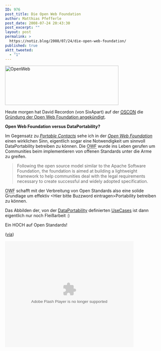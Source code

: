 ```yaml
---
ID: 976
post_title: Die Open Web Foundation
author: Matthias Pfefferle
post_date: 2008-07-24 20:43:30
post_excerpt: ""
layout: post
permalink: >
  https://notiz.blog/2008/07/24/die-open-web-foundation/
published: true
aktt_tweeted:
  - "1"
---
```

<img src="http://notiz.blog/wp-content/uploads/2008/07/open-web-logo.png" alt="OpenWeb" width="375" height="130" style="border: none;" />

Heute morgen hat David Recordon (von SixApart) auf der <a href="http://en.oreilly.com/oscon2008"><abbr title="Open Source Convention">OSCON</abbr></a> die <a href="http://openwebfoundation.org/2008/07/announcing-the-open-web-foundation.html">Gründung der Open Web Foundation angekündigt</a>.

<strong>Open Web Foundation versus DataPortability?</strong>

Im Gegensatz zu <a href="http://notiz.blog/2008/06/30/wie-viel-portabilitiy-brauchen-wir-noch/"><em>Portable Contacts</em></a> sehe ich in der <a href="http://openwebfoundation.org"><em>Open Web Foundation</em></a> einen wirklichen Sinn, eigentlich sogar eine Notwendigkeit um sinnvoll DataPortability betreiben zu können. Die <abbr title="Open Web Foundation">OWF</abbr> wurde ins Leben gerufen um Communities beim implementieren von offenen Standards unter die Arme zu greifen.

<blockquote>Following the open source model similar to the Apache Software Foundation, the foundation is aimed at building a lightweight framework to help communities deal with the legal requirements necessary to create successful and widely adopted specification.</blockquote>

<abbr title="Open Web Foundation">OWF</abbr> schafft mit der Verbreitung von Open Standards also eine solide Grundlage um effektiv &lt;Hier bitte Buzzword eintragen&gt;Portability betreiben zu können.

Das Abbilden der, von der <a href="http://dataportability.org">DataPortability</a> definierten <a href="http://wiki.dataportability.org/display/dpmain/Technical+Documentation">UseCases</a> ist dann eigentlich nur noch Fleißarbeit :)

Ein HOCH auf Open Standards!

(<a href="http://twitter.com/factoryjoe/statuses/867266439">via</a>)

<!--more--><object type="application/x-shockwave-flash" style="width:425px; height:350px" data="http://static.slideshare.net/swf/ssplayer2.swf?doc=oscon-supporting-the-open-web-1216915002470149-9"><param name="movie" value="http://static.slideshare.net/swf/ssplayer2.swf?doc=oscon-supporting-the-open-web-1216915002470149-9"></param></object>